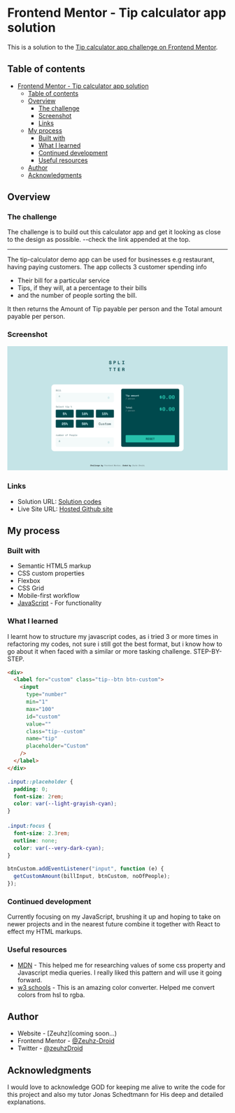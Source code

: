# Frontend Mentor - Tip calculator app solution

This is a solution to the [Tip calculator app challenge on Frontend Mentor](https://www.frontendmentor.io/challenges/tip-calculator-app-ugJNGbJUX).

## Table of contents

- [Frontend Mentor - Tip calculator app solution](#frontend-mentor---tip-calculator-app-solution)
  - [Table of contents](#table-of-contents)
  - [Overview](#overview)
    - [The challenge](#the-challenge)
    - [Screenshot](#screenshot)
    - [Links](#links)
  - [My process](#my-process)
    - [Built with](#built-with)
    - [What I learned](#what-i-learned)
    - [Continued development](#continued-development)
    - [Useful resources](#useful-resources)
  - [Author](#author)
  - [Acknowledgments](#acknowledgments)

## Overview

### The challenge

The challenge is to build out this calculator app and get it looking as close to the design as possible.
--check the link appended at the top.

---

The tip-calculator demo app can be used for businesses e.g restaurant, having paying customers. The app collects 3 customer
spending info

- Their bill for a particular service
- Tips, if they will, at a percentage to their bills
- and the number of people sorting the bill.

It then returns the Amount of Tip payable per person and the Total amount payable per person.

### Screenshot

![Image After coding](images/Built%20Desktop%20preview.png)

### Links

- Solution URL: [Solution codes](https://github.com/Zeuhz-Droid/tip-calculator-app-main)
- Live Site URL: [Hosted Github site](https://zeuhz-droid.github.io/tip-calculator-app-main/)

## My process

### Built with

- Semantic HTML5 markup
- CSS custom properties
- Flexbox
- CSS Grid
- Mobile-first workflow
- [JavaScript](https://javascript.org/) - For functionality

### What I learned

I learnt how to structure my javascript codes, as i tried 3 or more times in refactoring my codes, not sure i still got the best format, but i know how to go about it when faced with a similar or more tasking challenge. STEP-BY-STEP.

```html
<div>
  <label for="custom" class="tip--btn btn-custom">
    <input
      type="number"
      min="1"
      max="100"
      id="custom"
      value=""
      class="tip--custom"
      name="tip"
      placeholder="Custom"
    />
  </label>
</div>
```

```css
.input::placeholder {
  padding: 0;
  font-size: 2rem;
  color: var(--light-grayish-cyan);
}

.input:focus {
  font-size: 2.3rem;
  outline: none;
  color: var(--very-dark-cyan);
}
```

```js
btnCustom.addEventListener("input", function (e) {
  getCustomAmount(billInput, btnCustom, noOfPeople);
});
```

### Continued development

Currently focusing on my JavaScript, brushing it up and hoping to take on newer projects and in the nearest future combine it together with React to effect my HTML markups.

### Useful resources

- [MDN](https://developer.mozilla.org/en-US/) - This helped me for researching values of some css property and Javascript media queries. I really liked this pattern and will use it going forward.
- [w3 schools](https://www.w3schools.com/colors/colors_converter.asp) - This is an amazing color converter. Helped me convert colors from hsl to rgba.

## Author

- Website - [Zeuhz](coming soon...)
- Frontend Mentor - [@Zeuhz-Droid](https://www.frontendmentor.io/profile/Zeuhz-Droid)
- Twitter - [@zeuhzDroid](https://www.twitter.com/zeuhzDroid)

## Acknowledgments

I would love to acknowledge GOD for keeping me alive to write the code for this project and also my tutor Jonas Schedtmann for His deep and detailed explanations.
